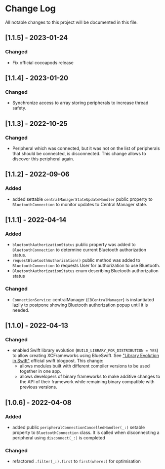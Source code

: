 # Change Log
All notable changes to this project will be documented in this file.

## [1.1.5] - 2023-01-24

### Changed

- Fix official cocoapods release

## [1.1.4] - 2023-01-20

### Changed

- Synchronize access to array storing peripherals to increase thread safety.


## [1.1.3] - 2022-10-25

### Changed

- Peripheral which was connected, but it was not on the list of peripherals that should be connected, is disconnected. This change allows to discover this peripheral again. 

## [1.1.2] - 2022-09-06

### Added

- added settable `centralManagerStateUpdateHandler` public property to `BluetoothConnection` to monitor updates to Central Manager state.

## [1.1.1] - 2022-04-14

### Added

- `bluetoothAuthorizationStatus` public property was added to `BluetoothConnection` to determine current Bluetooth authorization status.
- `requestBluetoothAuthorization()` public method was added to `BluetoothConnection` to requests User for authorization to use Bluetooth.
- `BluetoothAuthorizationStatus` enum describing Bluetooth authorization status

### Changed

- `ConnectionService`: centralManager (`CBCentralManager`) is instantiated lazily to postpone showing Bluetooth authorization popup until it is needed.

## [1.1.0] - 2022-04-13

### Changed

- enabled Swift library evolution (`BUILD_LIBRARY_FOR_DISTRIBUTION = YES`) to allow creating XCFrameworks using BlueSwift. See ["Library Evolution in Swift"](https://www.swift.org/blog/library-evolution/) official swift blogpost.
This change:
    - allows modules built with different compiler versions to be used together in one app.
    - allows developers of binary frameworks to make additive changes to the API of their framework while remaining binary compatible with previous versions.

## [1.0.6] - 2022-04-08

### Added

- added public `peripheralConnectionCancelledHandler(_:)` setable property to `BluetoothConnection` class. It is called when disconnecting a peripheral using `disconnect(_:)` is completed

### Changed

- refactored `.filter(_:).first` to `first(where:)` for optimisation
